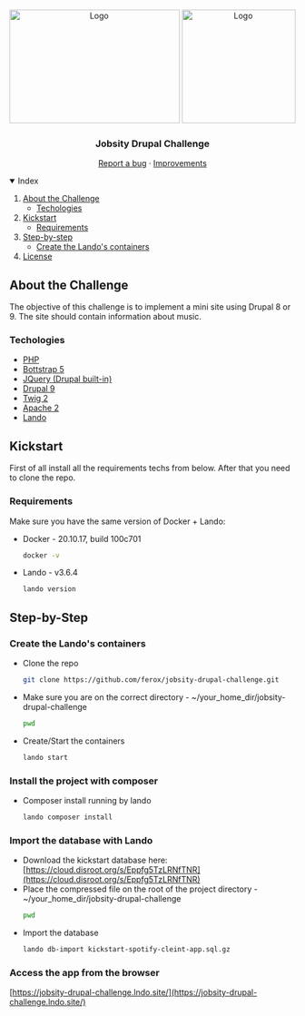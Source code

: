 <!-- DRUPAL & SPOTIFY LOGO -->
<br />
<p align="center">
  <a>
    <img src="https://www.drupal.org/files/cta/graphic/Wordmark2_white_RGB.svg" alt="Logo" width="300" height="200">
  </a>
  <a>
    <img src="https://www.freepnglogos.com/uploads/spotify-logo-png/spotify-icon-marilyn-scott-0.png" alt="Logo" width="200" height="200">
  </a>

  <h3 align="center">Jobsity Drupal Challenge</h3>

  <p align="center">
    <a href="https://github.com/ferox/jobsity-drupal-challenge/issues">Report a bug</a>
    ·
    <a href="https://github.com/ferox/jobsity-drupal-challenge/issues">Improvements</a>
  </p>
</p>

<!--ÍNDICE -->
<details open="open">
  <summary>Index</summary>
  <ol>
    <li>
      <a href="#about-the-challenge">About the Challenge</a>
      <ul>
        <li><a href="#technologies">Techologies</a></li>
      </ul>
    </li>
    <li>
      <a href="#kickstart">Kickstart</a>
      <ul>
        <li><a href="#requirements">Requirements</a></li>
      </ul>
    </li>
    <li>
      <a href="#step-by-step">Step-by-step</a>
      <ul>
        <li><a href="#create-landos-containers">Create the Lando's containers</a></li>
      </ul>
    </li>
    <li><a href="#license">License</a></li>
  </ol>
</details>

<!-- ABOUT -->
## About the Challenge

The objective of this challenge is to implement a mini site using Drupal 8 or 9. The site should contain information about ​​music.

### Techologies

* [PHP](https://www.php.net/)
* [Bottstrap 5](https://getbootstrap.com/docs/5.0/getting-started/introduction/)
* [JQuery (Drupal built-in)](https://jquery.com)
* [Drupal 9](https://www.drupal.org/about/9)
* [Twig 2](https://twig.symfony.com/doc/2.x/)
* [Apache 2](https://www.apache.org/)
* [Lando](https://lando.dev/)


<!-- KICKSTART -->
## Kickstart

First of all install all the requirements techs from below. After that you need to clone the repo.

### Requirements

Make sure you have the same version of Docker + Lando:
* Docker - 20.10.17, build 100c701
  ```sh
  docker -v
  ```
* Lando - v3.6.4
  ```sh
  lando version
  ```
## Step-by-Step

### Create the Lando's containers

* Clone the repo
  ```sh
  git clone https://github.com/ferox/jobsity-drupal-challenge.git
  ```
* Make sure you are on the correct directory - ~/your_home_dir/jobsity-drupal-challenge
  ```sh
  pwd
  ```
* Create/Start the containers
  ```sh
  lando start
  ```
### Install the project with composer

* Composer install running by lando
  ```sh
  lando composer install
  ```
### Import the database with Lando
* Download the kickstart database here: [https://cloud.disroot.org/s/Eppfg5TzLRNfTNR](https://cloud.disroot.org/s/Eppfg5TzLRNfTNR)
* Place the compressed file on the root of the project directory - ~/your_home_dir/jobsity-drupal-challenge
  ```sh
  pwd
  ```
* Import the database
  ```sh
  lando db-import kickstart-spotify-cleint-app.sql.gz
  ```
### Access the app from the browser
[https://jobsity-drupal-challenge.lndo.site/](https://jobsity-drupal-challenge.lndo.site/)